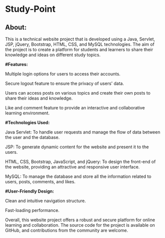 # Study-Point
<h2>About:</h2>
<p>This is a technical website project that is developed using a Java, Servlet, JSP, jQuery, Bootstrap, HTML, CSS, and MySQL technologies. The aim of the project is to create a platform for students and learners to share their knowledge and ideas on different study topics.</p>

<b>#Features:</b>

<p>Multiple login options for users to access their accounts.</p>
<p>Secure logout feature to ensure the privacy of users' data.</p>
<p>Users can access posts on various topics and create their own posts to share their ideas and knowledge.</p>
<p>Like and comment feature to provide an interactive and collaborative learning environment.</p>

<b>#Technologies Used:</b>

<p>Java Servlet: To handle user requests and manage the flow of data between the user and the database.</p>
<p>JSP: To generate dynamic content for the website and present it to the users.</p>
<p>HTML, CSS, Bootstrap, JavaScript, and jQuery: To design the front-end of the website, providing an attractive and responsive user interface.</p>
<p>MySQL: To manage the database and store all the information related to users, posts, comments, and likes.</p>

<b>#User-Friendly Design:</b>

<p>Clean and intuitive navigation structure.</p>
<p>Fast-loading performance.</p>
<p>Overall, this website project offers a robust and secure platform for online learning and collaboration. The source code for the project is available on GitHub, and contributions from the community are welcome.</p>
